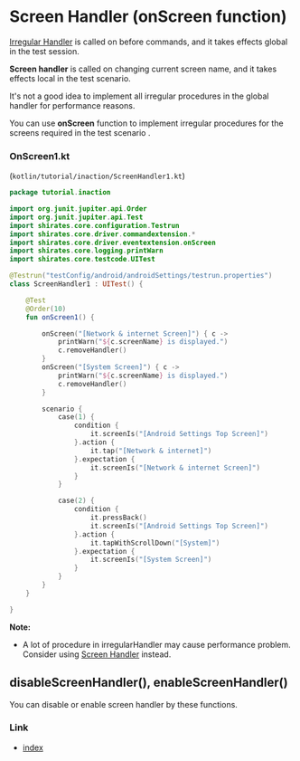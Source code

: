 # Screen Handler (onScreen function)

[Irregular Handler](irregular_handler.md) is called on before commands, and it takes effects global in the test session.

**Screen handler** is called on changing current screen name, and it takes effects local in the test scenario.

It's not a good idea to implement all irregular procedures in the global handler for performance reasons.

You can use **onScreen** function to implement irregular procedures for the screens required in the test scenario .

### OnScreen1.kt

(`kotlin/tutorial/inaction/ScreenHandler1.kt`)

```kotlin
package tutorial.inaction

import org.junit.jupiter.api.Order
import org.junit.jupiter.api.Test
import shirates.core.configuration.Testrun
import shirates.core.driver.commandextension.*
import shirates.core.driver.eventextension.onScreen
import shirates.core.logging.printWarn
import shirates.core.testcode.UITest

@Testrun("testConfig/android/androidSettings/testrun.properties")
class ScreenHandler1 : UITest() {

    @Test
    @Order(10)
    fun onScreen1() {

        onScreen("[Network & internet Screen]") { c ->
            printWarn("${c.screenName} is displayed.")
            c.removeHandler()
        }
        onScreen("[System Screen]") { c ->
            printWarn("${c.screenName} is displayed.")
            c.removeHandler()
        }

        scenario {
            case(1) {
                condition {
                    it.screenIs("[Android Settings Top Screen]")
                }.action {
                    it.tap("[Network & internet]")
                }.expectation {
                    it.screenIs("[Network & internet Screen]")
                }
            }

            case(2) {
                condition {
                    it.pressBack()
                    it.screenIs("[Android Settings Top Screen]")
                }.action {
                    it.tapWithScrollDown("[System]")
                }.expectation {
                    it.screenIs("[System Screen]")
                }
            }
        }
    }

}
```

**Note:**

- A lot of procedure in irregularHandler may cause performance problem. Consider
  using [Screen Handler](screen_handler.md) instead.

## disableScreenHandler(), enableScreenHandler()

You can disable or enable screen handler by these functions.

### Link

- [index](../../index.md)
